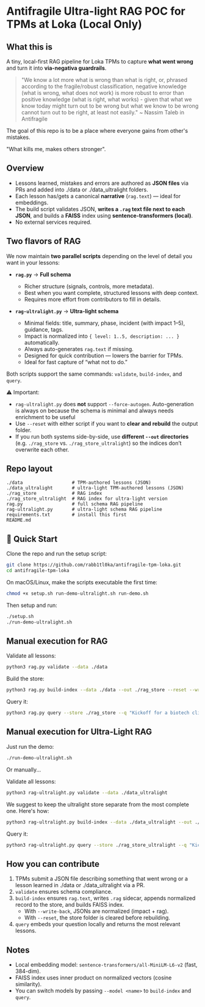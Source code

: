 # Antifragile Ultra-light RAG POC for TPMs at Loka (Local Only)

## What this is
A tiny, local-first RAG pipeline for Loka TPMs to capture **what went wrong** and turn it into **via-negativa guardrails**.

> "We know a lot more what is wrong than what is right, or, phrased according to the fragile/robust classification, negative knowledge (what is wrong, what does not work) is more robust to error than positive knowledge (what is right, what works) - given that what we know today might turn out to be wrong but what we know to be wrong cannot turn out to be right, at least not easily." ~ Nassim Taleb in Antifragile

The goal of this repo is to be a place where everyone gains from other's mistakes. 

"What kills me, makes others stronger".

## Overview
- Lessons learned, mistakes and errors are authored as **JSON files** via PRs and added into ./data or ./data_ultralight folders.
- Each lesson has/gets a canonical **narrative** (`rag.text`) — ideal for embeddings.
- The build script validates JSON, **writes a `.rag` text file next to each JSON**, and builds a **FAISS** index using **sentence-transformers (local)**.
- No external services required.

## Two flavors of RAG

We now maintain **two parallel scripts** depending on the level of detail you want in your lessons:

- **`rag.py`** → **Full schema**  
  - Richer structure (signals, controls, more metadata).  
  - Best when you want complete, structured lessons with deep context.  
  - Requires more effort from contributors to fill in details.  

- **`rag-ultralight.py`** → **Ultra-light schema**  
  - Minimal fields: title, summary, phase, incident (with impact 1–5), guidance, tags.  
  - Impact is normalized into `{ level: 1..5, description: ... }` automatically.  
  - Always auto-generates `rag.text` if missing.  
  - Designed for quick contribution — lowers the barrier for TPMs.  
  - Ideal for fast capture of “what not to do.”  

Both scripts support the same commands: `validate`, `build-index`, and `query`.

⚠️ Important:
- `rag-ultralight.py` does **not** support `--force-autogen`. Auto-generation is always on because the schema is minimal and always needs enrichment to be useful
- Use `--reset` with either script if you want to **clear and rebuild** the output folder.  
- If you run both systems side-by-side, use **different `--out` directories** (e.g. `./rag_store` vs. `./rag_store_ultralight`) so the indices don’t overwrite each other.

## Repo layout
```
./data                  # TPM-authored lessons (JSON)
./data_ultralight       # ultra-light TPM-authored lessons (JSON)
./rag_store             # RAG index
./rag_store_ultralight  # RAG index for ultra-light version
rag.py                  # full schema RAG pipeline
rag-ultralight.py       # ultra-light schema RAG pipeline
requirements.txt        # install this first
README.md
```

## 🚀 Quick Start

Clone the repo and run the setup script:

```bash
git clone https://github.com/rabb1tl0ka/antifragile-tpm-loka.git
cd antifragile-tpm-loka
```

On macOS/Linux, make the scripts executable the first time:

```bash
chmod +x setup.sh run-demo-ultralight.sh run-demo.sh
```

Then setup and run:
```bash
./setup.sh
./run-demo-ultralight.sh
```

## Manual execution for RAG
Validate all lessons:
```bash
python3 rag.py validate --data ./data
```

Build the store:
```bash
python3 rag.py build-index --data ./data --out ./rag_store --reset --write-back
```

Query it:
```bash
python3 rag.py query --store ./rag_store --q "Kickoff for a biotech client; avoid data mistakes" -k 5
```

## Manual execution for Ultra-Light RAG

Just run the demo:
```bash
./run-demo-ultralight.sh
```
Or manually...

Validate all lessons:
```bash
python3 rag-ultralight.py validate --data ./data_ultralight
```

We suggest to keep the ultralight store separate from the most complete one.
Here's how:
```bash
python3 rag-ultralight.py build-index --data ./data_ultralight --out ./rag_store_ultralight --reset --write-back
```

Query it:
```bash
python3 rag-ultralight.py query --store ./rag_store_ultralight --q "Kickoff for a biotech client; avoid data mistakes" -k 5
```

## How you can contribute
1. TPMs submit a JSON file describing something that went wrong or a lesson learned in ./data or ./data_ultralight via a PR.  
2. `validate` ensures schema compliance.  
3. `build-index` ensures `rag.text`, writes `.rag` sidecar, appends normalized record to the store, and builds FAISS index.  
   - With `--write-back`, JSONs are normalized (impact + rag).  
   - With `--reset`, the store folder is cleared before rebuilding.  
4. `query` embeds your question locally and returns the most relevant lessons.

## Notes
- Local embedding model: `sentence-transformers/all-MiniLM-L6-v2` (fast, 384-dim).  
- FAISS index uses inner product on normalized vectors (cosine similarity).  
- You can switch models by passing `--model <name>` to `build-index` and `query`.

